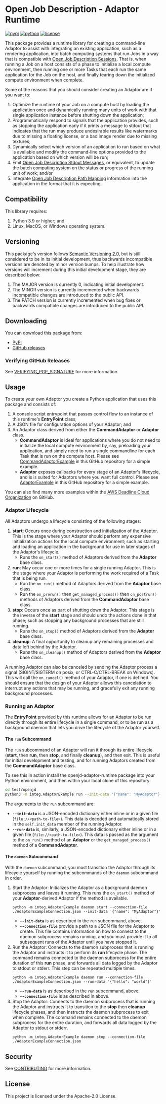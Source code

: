 # Open Job Description - Adaptor Runtime

[![pypi](https://img.shields.io/pypi/v/openjd-adaptor-runtime.svg?style=flat)](https://pypi.python.org/pypi/openjd-adaptor-runtime)
[![python](https://img.shields.io/pypi/pyversions/openjd-adaptor-runtime.svg?style=flat)](https://pypi.python.org/pypi/openjd-adaptor-runtime)
[![license](https://img.shields.io/pypi/l/openjd-adaptor-runtime.svg?style=flat)](https://github.com/OpenJobDescription/openjd-adaptor-runtime/blob/mainline/LICENSE)

This package provides a runtime library for creating a command-line Adaptor to assist with
integrating an existing application, such as a rendering application, into batch computing systems
that run Jobs in a way that is compatible with [Open Job Description Sessions]. That is, when running
a Job on a host consists of a phase to initialize a local compute environment, then running one
or more Tasks that each run the same application for the Job on the host, and finally tearing down
the initialized compute environment when complete.

Some of the reasons that you should consider creating an Adaptor are if you want to:

1. Optimize the runtime of your Job on a compute host by loading the application once and dynamically running
   many units of work with that single application instance before shutting down the application;
2. Programmatically respond to signals that the application provides, such as stopping the application early
   if it prints a message to stdout that indicates that the run may produce undesirable results like watermarks
   due to missing a floating license, or a bad image render due to missing textures;
3. Dynamically select which version of an application to run based on what is available and modify the
   command-line options provided to the application based on which version will be run;
4. Emit [Open Job Description Stdout Messages], or equivalent, to update the batch computing system on the
   status or progress of the running unit of work; and/or
5. Integrate [Open Job Description Path Mapping] information into the application in the format that it is expecting.

[Open Job Description Sessions]: https://github.com/OpenJobDescription/openjd-specifications/wiki/How-Jobs-Are-Run#sessions
[Open Job Description Stdout Messages]: https://github.com/OpenJobDescription/openjd-specifications/wiki/How-Jobs-Are-Run#stdoutstderr-messages
[Open Job Description Path Mapping]: https://github.com/OpenJobDescription/openjd-specifications/wiki/How-Jobs-Are-Run#path-mapping

## Compatibility

This library requires:

1. Python 3.9 or higher; and
2. Linux, MacOS, or Windows operating system.

## Versioning

This package's version follows [Semantic Versioning 2.0](https://semver.org/), but is still considered to be in its 
initial development, thus backwards incompatible versions are denoted by minor version bumps. To help illustrate how
versions will increment during this initial development stage, they are described below:

1. The MAJOR version is currently 0, indicating initial development. 
2. The MINOR version is currently incremented when backwards incompatible changes are introduced to the public API. 
3. The PATCH version is currently incremented when bug fixes or backwards compatible changes are introduced to the public API. 

## Downloading

You can download this package from:
- [PyPI](https://pypi.org/project/openjd-adaptor-runtime/)
- [GitHub releases](https://github.com/OpenJobDescription/openjd-adaptor-runtime-for-python/releases)

### Verifying GitHub Releases

See [VERIFYING_PGP_SIGNATURE](VERIFYING_PGP_SIGNATURE.md) for more information.

## Usage

To create your own Adaptor you create a Python application that uses this package and consists of:

1. A console script entrypoint that passes control flow to an instance of this runtime's **EntryPoint** class;
2. A JSON file for configuration options of your Adaptor; and
3. An Adaptor class derived from either the **CommandAdaptor** or **Adaptor** class.
    - **CommandAdaptor** is ideal for applications where you do not need to initialize the local compute environment by, say,
       preloading your application, and simply need to run a single commandline for each Task that is run on the compute host.
       Please see [CommandAdaptorExample] in this GitHub repository for a simple example.
    - **Adaptor** exposes callbacks for every stage of an Adaptor's lifecycle, and is is suited for Adaptors where you want full control.
       Please see [AdaptorExample] in this GitHub repository for a simple example.

You can also find many more examples within the [AWS Deadline Cloud Organization] on GitHub.

[CommandAdaptorExample]: https://github.com/OpenJobDescription/openjd-adaptor-runtime-for-python/tree/release/test/openjd/adaptor_runtime/integ/CommandAdaptorExample
[AdaptorExample]: https://github.com/OpenJobDescription/openjd-adaptor-runtime-for-python/tree/mainline/test/openjd/adaptor_runtime/integ/AdaptorExample
[AWS Deadline Cloud Organization]: https://github.com/aws-deadline

### Adaptor Lifecycle

All Adaptors undergo a lifecycle consisting of the following stages:

1. **start**: Occurs once during construction and initialization of the Adaptor. This is the stage where
   your Adaptor should perform any expensive initialization actions for the local compute environment; such
   as starting and loading an application in the background for use in later stages of the Adaptor's lifecycle.
    - Runs the `on_start()` method of Adaptors derived from the **Adaptor** base class.
2. **run**: May occur one or more times for a single running Adaptor. This is the stage where your Adaptor is
   performing the work required of a Task that is being run.
    - Run the `on_run()` method of Adaptors derived from the **Adaptor** base class.
    - Run the `on_prerun()` then `get_managed_process()` then `on_postrun()` methods of Adaptors derived from the
     **CommandAdaptor** base class.
3. **stop**: Occurs once as part of shutting down the Adaptor. This stage is the inverse of the **start**
   stage and should undo the actions done in that phase; such as stopping any background processes that are
   still running.
    - Runs the `on_stop()` method of Adaptors derived from the **Adaptor** base class.
4. **cleanup**: A final opportunity to cleanup any remaining processes and data left behind by the Adaptor.
    - Runs the `on_cleanup()` method of Adaptors derived from the **Adaptor** base class.

A running Adaptor can also be canceled by sending the Adaptor process a signal (SIGINT/SIGTERM on posix, or
CTRL-C/CTRL-BREAK on Windows). This will call the `on_cancel()` method of your Adaptor, if one is defined. 
You should ensure that the design of your Adaptor allows this cancelation to interrupt any actions that may
be running, and gracefully exit any running background processes.

### Running an Adaptor

The **EntryPoint** provided by this runtime allows for an Adaptor to be run directly through its
entire lifecycle in a single command, or to be run as a background daemon that lets you drive the lifecycle
of the Adaptor yourself.

#### The `run` Subcommand

The `run` subcommand of an Adaptor will run it through its entire lifecycle (**start**, then **run**, then
**stop**, and finally **cleanup**), and then exit. This is useful for initial development and testing, and
for running Adaptors created from the **CommandAdaptor** base class.

To see this in action install the openjd-adaptor-runtime package into your Python environment, and then
within your local clone of this repository:

```bash
cd test/openjd
python3 -m integ.AdaptorExample run --init-data '{"name": "MyAdaptor"}'  --run-data '{"hello": "world"}'
```

The arguments to the `run` subcommand are:

- **`--init-data`** is a JSON-encoded dictionary either inline or in a given file (`file://<path-to-file>`). This data is
  decoded and automatically stored in the `self.init_data` member of the running Adaptor.
- **`--run-data`** is, similarly, a JSON-encoded dictionary either inline or in a given file (`file://<path-to-file>`).
  This data is passed as the argument to the `on_run()` method of an **Adaptor** or the `get_managed_process()`
  method of a **CommandAdaptor**.

#### The `daemon` Subcommand

With the `daemon` subcommand, you must transition the Adaptor through its lifecycle yourself by running the
subcommands of the `daemon` subcommand in order.

1. Start the Adaptor: Initializes the Adaptor as a background daemon subprocess and leaves it running.
   This runs the `on_start()` method of your **Adaptor**-derived Adaptor if the method is available.
    ```
    python -m integ.AdaptorExample daemon start --connection-file ./AdaptorExampleConnection.json --init-data '{"name": "MyAdaptor"}'
    ```
   - **`--init-data`** is as described in the `run` subcommand, above.
   - **`--connection-file`** provide a path to a JSON file for the Adaptor to create. This file contains information
     on how to connect to the daemon subprocess remains running, and you must provide it to all subsequent runs of the
     Adaptor until you have stopped it.
2. Run the Adaptor: Connects to the daemon subprocess that is running the Adaptor and instructs it to perform its **run**
   lifecycle phase. The command remains connected to the daemon subprocess for the entire duration of this **run** phase,
   and forwards all data logged by the Adaptor to stdout or stderr. This step can be repeated multiple times.
    ```
    python -m integ.AdaptorExample daemon run --connection-file ./AdaptorExampleConnection.json --run-data '{"hello": "world"}'
    ```
   - **`--run-data`** is as described in the `run` subcommand, above.
   - **`--connection-file`** is as described in above.
3. Stop the Adaptor: Connects to the daemon subprocess that is running the Adaptor and instructs it to transition to the
   **stop** then **cleanup** lifecycle phases, and then instructs the daemon subprocess to exit when complete. The command
   remains connected to the daemon subprocess for the entire duration, and forwards all data logged by the Adaptor to stdout
   or stderr.
    ```
    python -m integ.AdaptorExample daemon stop --connection-file ./AdaptorExampleConnection.json
    ```

## Security

See [CONTRIBUTING](CONTRIBUTING.md#security-issue-notifications) for more information.

## License

This project is licensed under the Apache-2.0 License.
